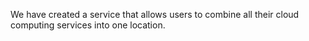 We have created a service that allows users to combine all their cloud computing services into one location. 
